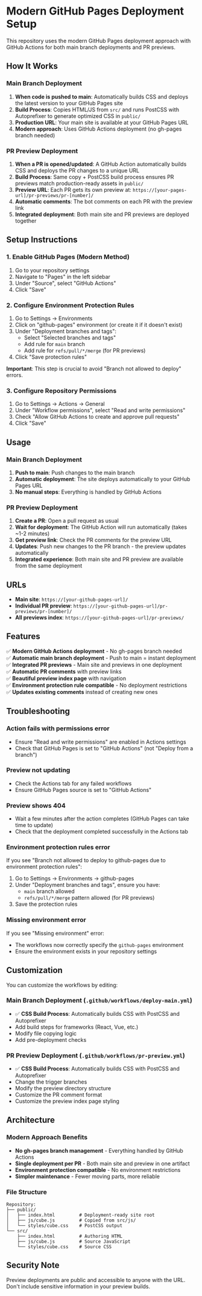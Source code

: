 # Modern GitHub Pages Deployment Setup

This repository uses the modern GitHub Pages deployment approach with GitHub Actions for both main branch deployments and PR previews.

## How It Works

### Main Branch Deployment
1. **When code is pushed to main**: Automatically builds CSS and deploys the latest version to your GitHub Pages site
2. **Build Process**: Copies HTML/JS from `src/` and runs PostCSS with Autoprefixer to generate optimized CSS in `public/`
3. **Production URL**: Your main site is available at your GitHub Pages URL
4. **Modern approach**: Uses GitHub Actions deployment (no gh-pages branch needed)

### PR Preview Deployment  
1. **When a PR is opened/updated**: A GitHub Action automatically builds CSS and deploys the PR changes to a unique URL
2. **Build Process**: Same copy + PostCSS build process ensures PR previews match production-ready assets in `public/`
3. **Preview URL**: Each PR gets its own preview at: `https://[your-pages-url]/pr-previews/pr-[number]/`
4. **Automatic comments**: The bot comments on each PR with the preview link
5. **Integrated deployment**: Both main site and PR previews are deployed together

## Setup Instructions

### 1. Enable GitHub Pages (Modern Method)
1. Go to your repository settings
2. Navigate to "Pages" in the left sidebar  
3. Under "Source", select "GitHub Actions"
4. Click "Save"

### 2. Configure Environment Protection Rules
1. Go to Settings → Environments
2. Click on "github-pages" environment (or create it if it doesn't exist)
3. Under "Deployment branches and tags":
   - Select "Selected branches and tags"
   - Add rule for `main` branch
   - Add rule for `refs/pull/*/merge` (for PR previews)
4. Click "Save protection rules"

**Important**: This step is crucial to avoid "Branch not allowed to deploy" errors.

### 3. Configure Repository Permissions
1. Go to Settings → Actions → General
2. Under "Workflow permissions", select "Read and write permissions"
3. Check "Allow GitHub Actions to create and approve pull requests"
4. Click "Save"

## Usage

### Main Branch Deployment
1. **Push to main**: Push changes to the main branch
2. **Automatic deployment**: The site deploys automatically to your GitHub Pages URL
3. **No manual steps**: Everything is handled by GitHub Actions

### PR Preview Deployment
1. **Create a PR**: Open a pull request as usual
2. **Wait for deployment**: The GitHub Action will run automatically (takes ~1-2 minutes)
3. **Get preview link**: Check the PR comments for the preview URL
4. **Updates**: Push new changes to the PR branch - the preview updates automatically
5. **Integrated experience**: Both main site and PR preview are available from the same deployment

## URLs

- **Main site**: `https://[your-github-pages-url]/`
- **Individual PR preview**: `https://[your-github-pages-url]/pr-previews/pr-[number]/`
- **All previews index**: `https://[your-github-pages-url]/pr-previews/`

## Features

✅ **Modern GitHub Actions deployment** - No gh-pages branch needed  
✅ **Automatic main branch deployment** - Push to main = instant deployment  
✅ **Integrated PR previews** - Main site and previews in one deployment  
✅ **Automatic PR comments** with preview links  
✅ **Beautiful preview index page** with navigation  
✅ **Environment protection rule compatible** - No deployment restrictions  
✅ **Updates existing comments** instead of creating new ones  

## Troubleshooting

### Action fails with permissions error
- Ensure "Read and write permissions" are enabled in Actions settings
- Check that GitHub Pages is set to "GitHub Actions" (not "Deploy from a branch")

### Preview not updating
- Check the Actions tab for any failed workflows
- Ensure GitHub Pages source is set to "GitHub Actions"

### Preview shows 404
- Wait a few minutes after the action completes (GitHub Pages can take time to update)
- Check that the deployment completed successfully in the Actions tab

### Environment protection rules error
If you see "Branch not allowed to deploy to github-pages due to environment protection rules":
1. Go to Settings → Environments → github-pages
2. Under "Deployment branches and tags", ensure you have:
   - `main` branch allowed
   - `refs/pull/*/merge` pattern allowed (for PR previews)
3. Save the protection rules

### Missing environment error
If you see "Missing environment" error:
- The workflows now correctly specify the `github-pages` environment
- Ensure the environment exists in your repository settings

## Customization

You can customize the workflows by editing:

### Main Branch Deployment (`.github/workflows/deploy-main.yml`)
- ✅ **CSS Build Process**: Automatically builds CSS with PostCSS and Autoprefixer
- Add build steps for frameworks (React, Vue, etc.)
- Modify file copying logic
- Add pre-deployment checks

### PR Preview Deployment (`.github/workflows/pr-preview.yml`)
- ✅ **CSS Build Process**: Automatically builds CSS with PostCSS and Autoprefixer
- Change the trigger branches
- Modify the preview directory structure  
- Customize the PR comment format
- Customize the preview index page styling

## Architecture

### Modern Approach Benefits
- **No gh-pages branch management** - Everything handled by GitHub Actions
- **Single deployment per PR** - Both main site and preview in one artifact
- **Environment protection compatible** - No environment restrictions
- **Simpler maintenance** - Fewer moving parts, more reliable

### File Structure
```
Repository:
├── public/
│   ├── index.html         # Deployment-ready site root
│   ├── js/cube.js         # Copied from src/js/
│   └── styles/cube.css    # PostCSS output
└── src/
    ├── index.html         # Authoring HTML
    ├── js/cube.js         # Source JavaScript
    └── styles/cube.css    # Source CSS
```

## Security Note

Preview deployments are public and accessible to anyone with the URL. Don't include sensitive information in your preview builds.